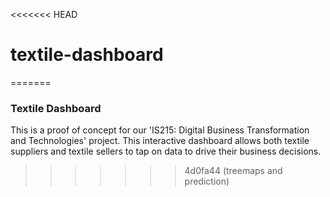 <<<<<<< HEAD
# textile-dashboard
=======
### Textile Dashboard 

This is a proof of concept for our 'IS215: Digital Business Transformation and Technologies' project. This interactive dashboard allows both textile suppliers and textile sellers to tap on data to drive their business decisions.
>>>>>>> 4d0fa44 (treemaps and prediction)
